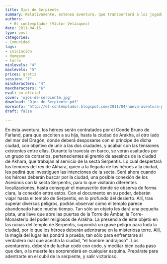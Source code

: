 ```yaml
---
title: Ojos de Serpiente
summary: Relativamente, extensa aventura, que transportará a los jugadores hasta las desiertas tierras de Neferu.
authors:
  - El contemplador (Víctor Velázquez)
date: 2011-04-16
type: post
categories:
- Comunidad
tags:
- iniciación
- dungeon
- torre
minlevels: "4"
maxlevels: "5"
prices: gratis
session: "7"
mincharacters: "4"
maxcharacters: "6"
eval: no oficial
cover: 'ojos-de-serpiente.jpg'
download: "Ojos de Serpiente.pdf"
moreinfo: "http://el-contemplador.blogspot.com/2011/04/nueva-aventura-para-la-marca-del-este.html"
draft: false

---
```


En ésta aventura, los héroes serán contratados por el Conde Bruno de Farland, para que escolten a su hija, hasta la ciudad de Arakha, al otro lado del mar del Dragón, donde deberá desposarse con el príncipe de dicha ciudad, con objetivo de unir a las dos ciudades, y acabar con las tensiones existentes entre ellas.
Durante la travesía en barco, se verán asaltados por un grupo de corsarios, pertenecientes al gremio de asesinos de la ciudad de Akhara, que trabajan al servicio de la secta Serpentis. Lo cual despertará los temores del rey de Akhara, quien a la llegada de los héroes a la ciudad, les pedirá que investiguen las intenciones de la secta.
Será ahora cuando los héroes deberán buscar por la ciudad, una posible conexión de los Asesinos con la secta Serpentis, para lo que visitarán diferentes localizaciones, hasta conseguir el manuscrito donde se observa de forma clara, la conexión entre estos.
Con el documento en su poder, deberán viajar hasta el templo de Serpentis, en lo profundo del desierto.
Allí, tras superar diversos peligros, podrán observar como el templo parece abandonado hace mucho tiempo. Tan sólo un objeto les dará una pequeña pista, una llave que abre las puertas de la Torre de Ámbar, la Torre-Monasterio del poder religiosos de Arakha.
La presencia de éste objeto en las ruinas del templo de Serpentis, supondrá un grave peligro para toda la ciudad, por lo que los héroes deberán adentrarse en la misteriosa torre. Allí, la magia del lugar les pondrá a prueba, tan sólo para enfrentarse al verdadero mal que acecha la ciudad, “el hombre andrajoso”..
Los aventureros, deberán de luchar codo con codo, y meditar bien cada paso que den, o la muerte les sorprenderá en cualquier esquina.
Prepárate para adentrarte en el cubil de la serpiente, y salir victorioso.
